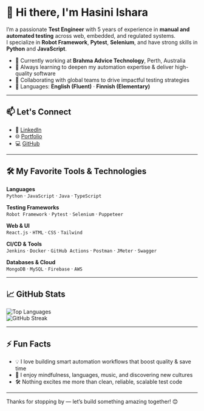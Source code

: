 # 👋 Hi there, I'm Hasini Ishara

I’m a passionate **Test Engineer** with 5 years of experience in **manual and automated testing** across web, embedded, and regulated systems.  
I specialize in **Robot Framework**, **Pytest**, **Selenium**, and have strong skills in **Python** and **JavaScript**.

- 🔭 Currently working at **Brahma Advice Technology**, Perth, Australia  
- 🌱 Always learning to deepen my automation expertise & deliver high-quality software  
- 🤝 Collaborating with global teams to drive impactful testing strategies  
- 💬 Languages: **English (Fluent)** · **Finnish (Elementary)**

---

## 📫 Let's Connect

- 💼 [LinkedIn](https://www.linkedin.com/in/hasini-ishara-94329516b/)  
- 🌐 [Portfolio](https://hasiniishara.github.io/my-portfolio/)  
- 💻 [GitHub](https://github.com/hasiniishara)

---

## 🛠️ My Favorite Tools & Technologies

**Languages**  
`Python` · `JavaScript` · `Java` · `TypeScript`  

**Testing Frameworks**  
`Robot Framework` · `Pytest` · `Selenium` · `Puppeteer`  

**Web & UI**  
`React.js` · `HTML` · `CSS` · `Tailwind`  

**CI/CD & Tools**  
`Jenkins` · `Docker` · `GitHub Actions` · `Postman` · `JMeter` · `Swagger`  

**Databases & Cloud**  
`MongoDB` · `MySQL` · `Firebase` · `AWS`

---

## 📈 GitHub Stats

![Top Languages](https://github-readme-stats.vercel.app/api/top-langs/?username=hasiniishara&layout=compact&theme=radical)  
![GitHub Streak](https://github-readme-streak-stats.herokuapp.com/?user=hasiniishara&theme=radical)

---

## ⚡ Fun Facts

- 💡 I love building smart automation workflows that boost quality & save time  
- 🧘 I enjoy mindfulness, languages, music, and discovering new cultures  
- 🛠️ Nothing excites me more than clean, reliable, scalable test code

---

Thanks for stopping by — let’s build something amazing together! 😊
